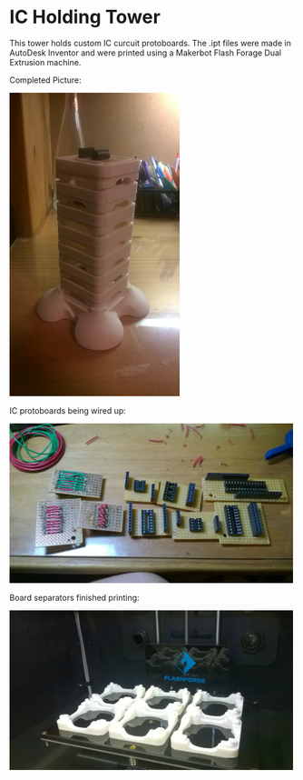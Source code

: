 <font size="6">IC Holding Tower</font>
------------------------------------------------------------------------------------------------------------------
This tower holds custom IC curcuit protoboards.  The .ipt files were made in AutoDesk Inventor and were printed using a Makerbot Flash Forage Dual Extrusion machine. 

Completed Picture:

<img src="https://raw.githubusercontent.com/GAR-for-GATC/3D-Print-Files/master/IC%20Holder%20Tower/Pictures/Completed%20Tower.jpg" width="300">

IC protoboards being wired up:

<img src="https://raw.githubusercontent.com/GAR-for-GATC/3D-Print-Files/master/IC%20Holder%20Tower/Pictures/IC's%20Assembled.jpg" width="500">

Board separators finished printing:

<img src="https://raw.githubusercontent.com/GAR-for-GATC/3D-Print-Files/master/IC%20Holder%20Tower/Pictures/Seperators%20being%20printed.jpg" width="500">
